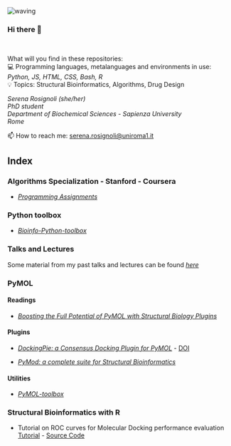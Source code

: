 ![waving](https://capsule-render.vercel.app/api?type=waving&height=200&text=Serena&fontAlign=80&fontAlignY=40&color=gradient)

### Hi there 👋

<br />

What will you find in these repositories: <br />
:computer: Programming languages, metalanguages and environments in use: *Python, JS, HTML, CSS, Bash, R* <br />
:bulb: Topics: Structural Bioinformatics, Algorithms, Drug Design

*Serena Rosignoli (she/her) <br />
PhD student <br />
Department of Biochemical Sciences - Sapienza University <br />
Rome <br />*


📫 How to reach me: serena.rosignoli@uniroma1.it


## Index

### Algorithms Specialization - Stanford - Coursera 

- [*Programming Assignments*](https://github.com/SerenaRosi/AlgorithmsSpecializationStanford)

### Python toolbox
- [*Bioinfo-Python-toolbox*](https://github.com/SerenaRosi/Bioinfo-Python-toolbox)

### Talks and Lectures

Some material from my past talks and lectures can be found [*here*](https://github.com/SerenaRosi/SerenaRosi_lectures)

### PyMOL

#### Readings 

- [*Boosting the Full Potential of PyMOL with Structural Biology Plugins*](https://doi.org/10.3390/biom12121764)

#### Plugins

- [*DockingPie: a Consensus Docking Plugin for PyMOL*](https://github.com/paiardin/DockingPie "GitHub repository") - [DOI](https://doi.org/10.1093/bioinformatics/btac452 "Rosignoli et al., Bioinformatics, 2022")

- [*PyMod: a complete suite for Structural Bioinformatics*](https://github.com/pymodproject/pymod)

#### Utilities 

- [*PyMOL-toolbox*](https://github.com/SerenaRosi/PyMOL-toolbox)

### Structural Bioinformatics with R

- Tutorial on ROC curves for Molecular Docking performance evaluation [Tutorial](
https://htmlpreview.github.io/?https://github.com/SerenaRosi/StructuralBioinformatics-R/blob/main/ROC_curves/roc_curves_molecular_docking.html ) - [Source Code](https://github.com/SerenaRosi/StructuralBioinformatics-R/blob/main/ROC_curves/roc_curves_molecular_docking.Rmd)


